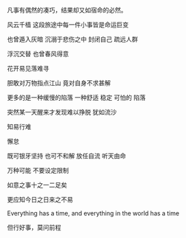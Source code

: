 凡事有偶然的凑巧，结果却又如宿命的必然。

风云千樯 这段旅途中每一件小事皆是命运巨变

也曾遁入灰暗 沉溺于悲伤之中 封闭自己 疏远人群

浮沉交替 也曾春风得意

花开易见落难寻

胆敢对万物指点江山 竟对自身不求甚解

更多的是一种缓慢的陷落 一种舒适 稳定 可怕的 陷落

突然某一天醒来才发现难以挣脱 犹如流沙

知易行难

懈怠

既可银牙坚持 也可不和解 放任自流 听天由命

万种可能 不要设定限制 

如意之事十之一二足矣

更应知今日之日来之不易

Everything has a time, and everything in the world has a time

但行好事，莫问前程
